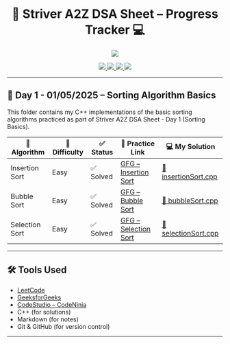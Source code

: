 <h1 align="center">🚀 Striver A2Z DSA Sheet – Progress Tracker 💻</h1>

<p align="center">
  <img src="https://readme-typing-svg.herokuapp.com?center=true&lines=Daily+DSA+Grind+with+Striver's+A2Z+Sheet;Consistency+%E2%89%A0+Intensity+💪;Level+Up+One+Problem+at+a+Time!&font=Fira+Code&color=F78D2F&width=700&height=45">
</p>

<p align="center">
  <a href="https://leetcode.com/">
    <img src="https://img.shields.io/badge/-LeetCode-FFA116?style=for-the-badge&logo=leetcode&logoColor=black"/>
  </a>
  <a href="https://www.geeksforgeeks.org/">
    <img src="https://img.shields.io/badge/-GeeksforGeeks-0F9D58?style=for-the-badge&logo=geeksforgeeks&logoColor=white"/>
  </a>
  <a href="https://www.codingninjas.com/studio/">
    <img src="https://img.shields.io/badge/-CodeStudio-orange?style=for-the-badge&logo=codingninjas&logoColor=white"/>
  </a>
  <a href="https://github.com/">
    <img src="https://img.shields.io/badge/-GitHub-black?style=for-the-badge&logo=github&logoColor=white"/>
  </a>
</p>


---

## <strong>📖 Day 1 - 01/05/2025 – Sorting Algorithm Basics</strong>

This folder contains my C++ implementations of the basic sorting algorithms practiced as part of Striver A2Z DSA Sheet - Day 1 (Sorting Basics). 

| 🧠 Algorithm     | 🚦 Difficulty | ✅ Status | 🔗 Practice Link | 💻 My Solution |
|------------------|---------------|-----------|------------------|----------------|
| Insertion Sort   | Easy          | ✅ Solved | [GFG – Insertion Sort](https://practice.geeksforgeeks.org/problems/insertion-sort/1) | [📄 insertionSort.cpp](./insertionSort.cpp) |
| Bubble Sort      | Easy          | ✅ Solved | [GFG – Bubble Sort](https://practice.geeksforgeeks.org/problems/bubble-sort/1) | [📄 bubbleSort.cpp](./bubbleSort.cpp) |
| Selection Sort   | Easy          | ✅ Solved | [GFG – Selection Sort](https://practice.geeksforgeeks.org/problems/selection-sort/1) | [📄 selectionSort.cpp](./selectionSort.cpp) |

---


## 🛠️ Tools Used

- [LeetCode](https://leetcode.com/)
- [GeeksforGeeks](https://www.geeksforgeeks.org/)
- [CodeStudio – CodeNinja](https://www.codingninjas.com/studio/)
- C++ (for solutions)
- Markdown (for notes)
- Git & GitHub (for version control)

---
